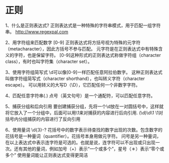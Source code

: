 # 正则
1、什么是正则表达式?
   正则表达式是一种特殊的字符串模式，用于匹配一组字符串。
   http://www.regexpal.com
   
2、用字符组来匹配数字
   [0-9]
   正则表达式将方括号视为特殊的元字符（metacharacter），因此方括号不参与匹配。
   元字符是在正则表达式中有特殊含义的字符，也是保留字符。
   [0-9]这种形式的正则表达式称做字符组（character class），有时也叫字符集（character set）。

3、使用字符组简写式
   \d可以像[0-9]一样匹配任意阿拉伯数字。
   这种正则表达式叫做字符组简写式（character shorthand），也叫转义字符（character escape）。
   可以用转义的大写D（\D），它匹配任何一个非数字字符。
   
4、匹配任意字符串(.)
   点号（英文句号）是一个通配符，可以匹配任意字符。

5、捕获分组和后向引用
   要创建捕获分组，先将一个\d放在一对圆括号中，这样就将它放入了一个分组中，后面可以用\1来对捕获的内容进行后向引用.
   (\d)\d\1
   \1对括号内分组捕获的内容进行了反向引用

6、使用量词
   \d{3}-?
   花括号中的数字表示待查找的数字出现的次数。包含数字的花括号是一种量词（quantifier）。花括号本身用做元字符。
   问号是另一种量词，在以上表达式中表示连字符是可选的。也就是说，连字符可以不出现或只出现一次。还有其他的量词，例如加号（+）表示“一个或多个”，星号（＊）表示“零个或多个”
   使用量词能让正则表达式变得更简洁
   